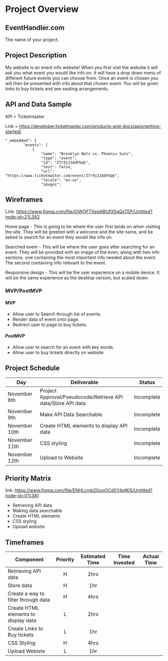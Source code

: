 # Project Overview

## EventHandler.com

The name of your project.

## Project Description

My website is an event info website! When you first visit the website it will ask you what event you would like info on. It will have a drop down menu of different future events you can choose from. Once an event is chosen you will then be presented with info about that chosen event. You will be given links to buy tickets and see seating arrangements.

## API and Data Sample
API = Ticketmaster

Link = https://developer.ticketmaster.com/products-and-docs/apis/getting-started/
```
"_embedded": {
        "events": [
            {
                "name": "Brooklyn Nets vs. Phoenix Suns",
                "type": "event",
                "id": "Z7r9jZ1AdFUqk",
                "test": false,
                "url": "https://www.ticketmaster.com/event/Z7r9jZ1AdFUqk",
                "locale": "en-us",
                "images":
```

## Wireframes

Link: https://www.figma.com/file/GjWOFTXepABfJfX5qQsTEP/Untitled?node-id=2%3A2 

Home page - This is going to be where the user first lands on when visiting the site. They will be greeted with a welcome and the site name, and be asked to search for an event they would like info on.

Searched event - This will be where the user goes after searching for an event. They will be provided with an image of the even, along with two info sections. one containing the most important info needed about the event. The second containing info relevant to the event. 

Responsive design - This will be the user experience on a mobile device. It will be the same experience as the desktop version, but scaled down.

### MVP/PostMVP
  
#### MVP 

- Allow user to Search through list of events.
- Render data of event onto page.
- Redirect user to page to buy tickets.

#### PostMVP  

- Allow user to search for an event with key words.
- Allow user to buy tickets directly on website

## Project Schedule

|  Day | Deliverable | Status
|---|---| ---|
|November 8th| Project Approval/Pseudocode/Retrieve API data/Store API data| Incomplete
|November 9th| Make API Data Searchable | Incomplete
|November 10th| Create HTML elements to display API data| Incomplete
|November 11th| CSS styling | Incomplete
|November 12th| Upload to Website | Incomplete

## Priority Matrix

link: https://www.figma.com/file/ENHLcmb2GooOCdSY4qIKl5/Untitled?node-id=0%3A1

- Retrieving API data
- Making data searchable
- Create HTML elements 
- CSS styling
- Upload website

## Timeframes

| Component | Priority | Estimated Time | Time Invested | Actual Time |
| --- | :---: |  :---: | :---: | :---: |
| Retrieving API data | H | 2hrs|  |  |
| Store data | H | 1hr|  |  |
| Create a way to filter through data | H | 4hrs|  |  |
| Create HTML elements to display data | L | 2hrs
| Create Links to Buy tickets | L | 1hr
| CSS Styling | H | 4hrs
| Upload Webiste | L | 1hr